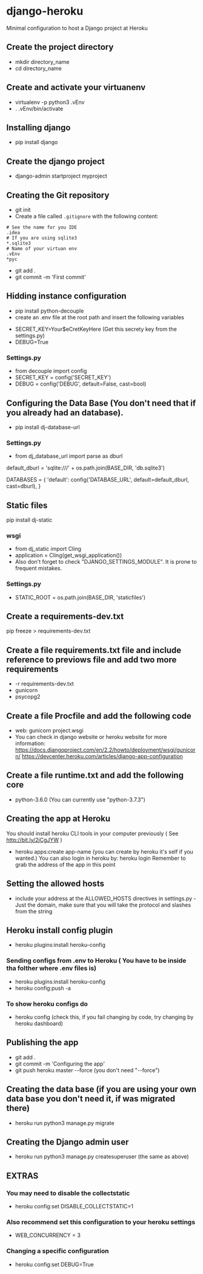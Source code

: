 # django-heroku
Minimal configuration to host a Django project at Heroku

## Create the project directory
* mkdir directory_name
* cd directory_name

## Create and activate your virtuanenv
* virtualenv -p python3 .vEnv
* . .vEnv/bin/activate

## Installing django
* pip install django

## Create the django project
* django-admin startproject myproject

## Creating the Git repository
* git init 
* Create a file called `.gitignore` with the following content:
```
# See the name for you IDE
.idea
# If you are using sqlite3
*.sqlite3
# Name of your virtuan env
.vEnv
*pyc
```
* git add .
* git commit -m 'First commit'

## Hidding instance configuration
* pip install python-decouple
* create an .env file at the root path and insert the following variables
- SECRET_KEY=Your$eCretKeyHere (Get this secrety key from the settings.py)
- DEBUG=True

### Settings.py
* from decouple import config
* SECRET_KEY = config('SECRET_KEY')
* DEBUG = config('DEBUG', default=False, cast=bool)

## Configuring the Data Base (You don't need that if you already had an database).
* pip install dj-database-url

### Settings.py
* from dj_database_url import parse as dburl

default_dburl = 'sqlite:///' + os.path.join(BASE_DIR, 'db.sqlite3')

DATABASES = {
    'default': config('DATABASE_URL', default=default_dburl, cast=dburl),
}


## Static files 
pip install dj-static

### wsgi 
* from dj_static import Cling
* application = Cling(get_wsgi_application())
* Also don't forget to check "DJANGO_SETTINGS_MODULE". It is prone to frequent mistakes.

### Settings.py
* STATIC_ROOT = os.path.join(BASE_DIR, 'staticfiles')

## Create a requirements-dev.txt
pip freeze > requirements-dev.txt

## Create a file requirements.txt file and include reference to previows file and add two more requirements
* -r requirements-dev.txt
* gunicorn
* psycopg2

## Create a file Procfile and add the following code
* web: gunicorn project.wsgi
* You can check in django website or heroku website for more information:
https://docs.djangoproject.com/en/2.2/howto/deployment/wsgi/gunicorn/
https://devcenter.heroku.com/articles/django-app-configuration

## Create a file runtime.txt and add the following core
* python-3.6.0 (You can currently use "python-3.7.3")

## Creating the app at Heroku
You should install heroku CLI tools in your computer previously ( See http://bit.ly/2jCgJYW ) 
* heroku apps:create app-name (you can create by heroku it's self if you wanted.)
You can also login in heroku by: heroku login
Remember to grab the address of the app in this point

## Setting the allowed hosts
* include your address at the ALLOWED_HOSTS directives in settings.py - Just the domain, make sure that you will take the protocol and slashes from the string

## Heroku install config plugin
* heroku plugins:install heroku-config

### Sending configs from .env to Heroku ( You have to be inside tha folther where .env files is)
* heroku plugins:install heroku-config
* heroku config:push -a

### To show heroku configs do
* heroku config 
(check this, if you fail changing by code, try changing by heroku dashboard)

## Publishing the app
* git add .
* git commit -m 'Configuring the app'
* git push heroku master --force (you don't need "--force")

## Creating the data base (if you are using your own data base you don't need it, if was migrated there)
* heroku run python3 manage.py migrate

## Creating the Django admin user
* heroku run python3 manage.py createsuperuser (the same as above)

## EXTRAS
### You may need to disable the collectstatic
* heroku config:set DISABLE_COLLECTSTATIC=1

### Also recommend set this configuration to your heroku settings
* WEB_CONCURRENCY = 3

### Changing a specific configuration
* heroku config:set DEBUG=True
